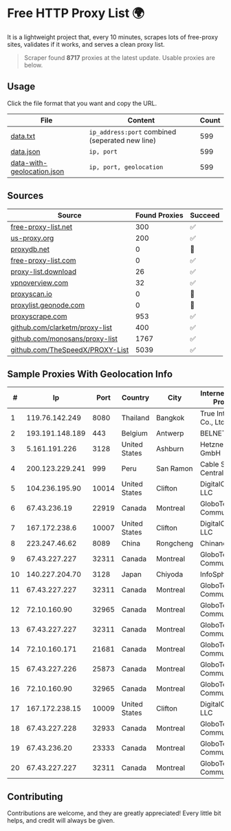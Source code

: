 
# Free HTTP Proxy List 🌍

It is a lightweight project that, every 10 minutes, scrapes lots of free-proxy sites, validates if it works, and serves a clean proxy list.


> Scraper found **8717** proxies at the latest update. Usable proxies are below.

## Usage

Click the file format that you want and copy the URL.


|File|Content|Count|
|----|-------|-----|
|[data.txt](https://raw.githubusercontent.com/themiralay/Proxy-List-World/master/data.txt)|`ip_address:port` combined (seperated new line)|599|
|[data.json](https://raw.githubusercontent.com/themiralay/Proxy-List-World/master/data.json)|`ip, port`|599|
|[data-with-geolocation.json](https://raw.githubusercontent.com/themiralay/Proxy-List-World/master/data-with-geolocation.json)|`ip, port, geolocation`|599|

## Sources

|Source|Found Proxies|Succeed|
|------|-------------|-------|
|[free-proxy-list.net](https://free-proxy-list.net)|300|✅|
|[us-proxy.org](https://www.us-proxy.org)|200|✅|
|[proxydb.net](http://proxydb.net)|0|🚫|
|[free-proxy-list.com](https://free-proxy-list.com/?page=&port=&type%5B%5D=http&type%5B%5D=https&up_time=0&search=Search)|0|✅|
|[proxy-list.download](https://www.proxy-list.download/HTTP)|26|✅|
|[vpnoverview.com](https://vpnoverview.com/privacy/anonymous-browsing/free-proxy-servers)|32|✅|
|[proxyscan.io](https://www.proxyscan.io)|0|🚫|
|[proxylist.geonode.com](https://proxylist.geonode.com/api/proxy-list?limit=300&page=1&sort_by=lastChecked&sort_type=desc&protocols=http,https)|0|🚫|
|[proxyscrape.com](https://api.proxyscrape.com/v2/?request=displayproxies&protocol=http&timeout=10000&country=all&ssl=all&anonymity=all)|953|✅|
|[github.com/clarketm/proxy-list](https://raw.githubusercontent.com/clarketm/proxy-list/master/proxy-list-raw.txt)|400|✅|
|[github.com/monosans/proxy-list](https://raw.githubusercontent.com/monosans/proxy-list/main/proxies/http.txt)|1767|✅|
|[github.com/TheSpeedX/PROXY-List](https://raw.githubusercontent.com/TheSpeedX/PROXY-List/master/http.txt)|5039|✅|


## Sample Proxies With Geolocation Info

|#|Ip|Port|Country|City|Internet Service Provider|
|-|--|----|-------|----|-------------------------|
|1|119.76.142.249|8080|Thailand|Bangkok|True Internet Co., Ltd.|
|2|193.191.148.189|443|Belgium|Antwerp|BELNET|
|3|5.161.191.226|3128|United States|Ashburn|Hetzner Online GmbH|
|4|200.123.229.241|999|Peru|San Ramon|Cable Selva Central S.A.C.|
|5|104.236.195.90|10014|United States|Clifton|DigitalOcean, LLC|
|6|67.43.236.19|22919|Canada|Montreal|GloboTech Communications|
|7|167.172.238.6|10007|United States|Clifton|DigitalOcean, LLC|
|8|223.247.46.62|8089|China|Rongcheng|Chinanet|
|9|67.43.227.227|32311|Canada|Montreal|GloboTech Communications|
|10|140.227.204.70|3128|Japan|Chiyoda|InfoSphere|
|11|67.43.227.227|32311|Canada|Montreal|GloboTech Communications|
|12|72.10.160.90|32965|Canada|Montreal|GloboTech Communications|
|13|67.43.227.227|32311|Canada|Montreal|GloboTech Communications|
|14|72.10.160.171|21681|Canada|Montreal|GloboTech Communications|
|15|67.43.227.226|25873|Canada|Montreal|GloboTech Communications|
|16|72.10.160.90|32965|Canada|Montreal|GloboTech Communications|
|17|167.172.238.15|10009|United States|Clifton|DigitalOcean, LLC|
|18|67.43.227.228|32933|Canada|Montreal|GloboTech Communications|
|19|67.43.236.20|23333|Canada|Montreal|GloboTech Communications|
|20|67.43.227.227|32311|Canada|Montreal|GloboTech Communications|



## Contributing

Contributions are welcome, and they are greatly appreciated! Every
little bit helps, and credit will always be given.

